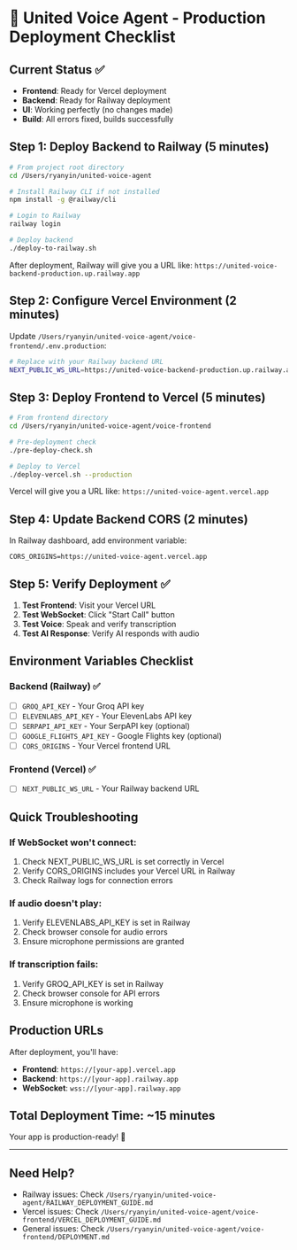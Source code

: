 # 🚀 United Voice Agent - Production Deployment Checklist

## Current Status ✅
- **Frontend**: Ready for Vercel deployment
- **Backend**: Ready for Railway deployment
- **UI**: Working perfectly (no changes made)
- **Build**: All errors fixed, builds successfully

## Step 1: Deploy Backend to Railway (5 minutes)

```bash
# From project root directory
cd /Users/ryanyin/united-voice-agent

# Install Railway CLI if not installed
npm install -g @railway/cli

# Login to Railway
railway login

# Deploy backend
./deploy-to-railway.sh
```

After deployment, Railway will give you a URL like:
`https://united-voice-backend-production.up.railway.app`

## Step 2: Configure Vercel Environment (2 minutes)

Update `/Users/ryanyin/united-voice-agent/voice-frontend/.env.production`:

```bash
# Replace with your Railway backend URL
NEXT_PUBLIC_WS_URL=https://united-voice-backend-production.up.railway.app
```

## Step 3: Deploy Frontend to Vercel (5 minutes)

```bash
# From frontend directory
cd /Users/ryanyin/united-voice-agent/voice-frontend

# Pre-deployment check
./pre-deploy-check.sh

# Deploy to Vercel
./deploy-vercel.sh --production
```

Vercel will give you a URL like:
`https://united-voice-agent.vercel.app`

## Step 4: Update Backend CORS (2 minutes)

In Railway dashboard, add environment variable:
```
CORS_ORIGINS=https://united-voice-agent.vercel.app
```

## Step 5: Verify Deployment ✅

1. **Test Frontend**: Visit your Vercel URL
2. **Test WebSocket**: Click "Start Call" button
3. **Test Voice**: Speak and verify transcription
4. **Test AI Response**: Verify AI responds with audio

## Environment Variables Checklist

### Backend (Railway) ✅
- [ ] `GROQ_API_KEY` - Your Groq API key
- [ ] `ELEVENLABS_API_KEY` - Your ElevenLabs API key  
- [ ] `SERPAPI_API_KEY` - Your SerpAPI key (optional)
- [ ] `GOOGLE_FLIGHTS_API_KEY` - Google Flights key (optional)
- [ ] `CORS_ORIGINS` - Your Vercel frontend URL

### Frontend (Vercel) ✅
- [ ] `NEXT_PUBLIC_WS_URL` - Your Railway backend URL

## Quick Troubleshooting

### If WebSocket won't connect:
1. Check NEXT_PUBLIC_WS_URL is set correctly in Vercel
2. Verify CORS_ORIGINS includes your Vercel URL in Railway
3. Check Railway logs for connection errors

### If audio doesn't play:
1. Verify ELEVENLABS_API_KEY is set in Railway
2. Check browser console for audio errors
3. Ensure microphone permissions are granted

### If transcription fails:
1. Verify GROQ_API_KEY is set in Railway
2. Check browser console for API errors
3. Ensure microphone is working

## Production URLs

After deployment, you'll have:
- **Frontend**: `https://[your-app].vercel.app`
- **Backend**: `https://[your-app].railway.app`
- **WebSocket**: `wss://[your-app].railway.app`

## Total Deployment Time: ~15 minutes

Your app is production-ready! 🎉

---

## Need Help?

- Railway issues: Check `/Users/ryanyin/united-voice-agent/RAILWAY_DEPLOYMENT_GUIDE.md`
- Vercel issues: Check `/Users/ryanyin/united-voice-agent/voice-frontend/VERCEL_DEPLOYMENT_GUIDE.md`
- General issues: Check `/Users/ryanyin/united-voice-agent/voice-frontend/DEPLOYMENT.md`